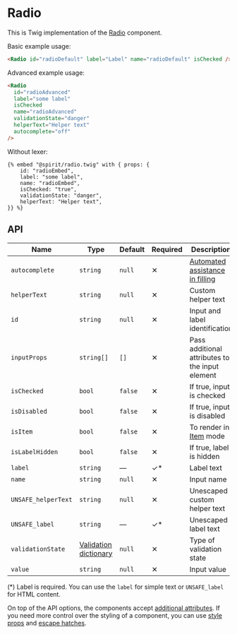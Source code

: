 # Radio

This is Twig implementation of the [Radio][radio] component.

Basic example usage:

```html
<Radio id="radioDefault" label="Label" name="radioDefault" isChecked />
```

Advanced example usage:

```html
<Radio
  id="radioAdvanced"
  label="some label"
  isChecked
  name="radioAdvanced"
  validationState="danger"
  helperText="Helper text"
  autocomplete="off"
/>
```

Without lexer:

```twig
{% embed "@spirit/radio.twig" with { props: {
    id: "radioEmbed",
    label: "some label",
    name: "radioEmbed",
    isChecked: "true",
    validationState: "danger",
    helperText: "Helper text",
}} %}
```

## API

| Name                | Type                                           | Default | Required | Description                                          |
| ------------------- | ---------------------------------------------- | ------- | -------- | ---------------------------------------------------- |
| `autocomplete`      | `string`                                       | `null`  | ✕        | [Automated assistance in filling][autocomplete-attr] |
| `helperText`        | `string`                                       | `null`  | ✕        | Custom helper text                                   |
| `id`                | `string`                                       | `null`  | ✕        | Input and label identification                       |
| `inputProps`        | `string[]`                                     | `[]`    | ✕        | Pass additional attributes to the input element      |
| `isChecked`         | `bool`                                         | `false` | ✕        | If true, input is checked                            |
| `isDisabled`        | `bool`                                         | `false` | ✕        | If true, input is disabled                           |
| `isItem`            | `bool`                                         | `false` | ✕        | To render in [Item][item] mode                       |
| `isLabelHidden`     | `bool`                                         | `false` | ✕        | If true, label is hidden                             |
| `label`             | `string`                                       | —       | ✓\*      | Label text                                           |
| `name`              | `string`                                       | `null`  | ✕        | Input name                                           |
| `UNSAFE_helperText` | `string`                                       | `null`  | ✕        | Unescaped custom helper text                         |
| `UNSAFE_label`      | `string`                                       | —       | ✓\*      | Unescaped label text                                 |
| `validationState`   | [Validation dictionary][dictionary-validation] | `null`  | ✕        | Type of validation state                             |
| `value`             | `string`                                       | `null`  | ✕        | Input value                                          |

(\*) Label is required. You can use the `label` for simple text or `UNSAFE_label` for HTML content.

On top of the API options, the components accept [additional attributes][readme-additional-attributes].
If you need more control over the styling of a component, you can use [style props][readme-style-props]
and [escape hatches][readme-escape-hatches].

[autocomplete-attr]: https://developer.mozilla.org/en-US/docs/Web/HTML/Attributes/autocomplete
[dictionary-validation]: https://github.com/lmc-eu/spirit-design-system/blob/main/docs/DICTIONARIES.md#validation
[item]: https://github.com/lmc-eu/spirit-design-system/blob/main/packages/web-twig/src/Resources/components/Item/README.md
[radio]: https://github.com/lmc-eu/spirit-design-system/tree/main/packages/web/src/scss/components/Radio
[readme-additional-attributes]: https://github.com/lmc-eu/spirit-design-system/blob/main/packages/web-twig/README.md#additional-attributes
[readme-escape-hatches]: https://github.com/lmc-eu/spirit-design-system/blob/main/packages/web-twig/README.md#escape-hatches
[readme-style-props]: https://github.com/lmc-eu/spirit-design-system/blob/main/packages/web-twig/README.md#style-props
